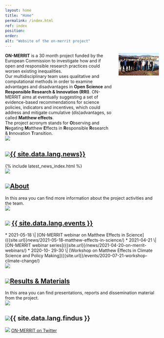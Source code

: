 ```yaml
---
layout: home
title: "Home"
permalink: /index.html
ref: index
position:
order:
alt: "Website of the on-merrit project"
---
```

<div class="columns margin-top-4 grid-container margin-bottom-4 home-happy-talk">
<div markdown="1">
<b>ON-MERRIT</b> is a 30 month project funded by the European Commission to investigate how and if open and responsible research practices could worsen existing inequalities. <br />
Our multidisciplinary team uses qualitative and computational methods in order to examine advantages and disadvantages in <b>Open Science</b>  and <b>Responsible Research & Innovation (RRI)</b>.
ON-MERRIT aims at eventually suggesting a set of evidence-based recommendations for science policies, indicators and incentives, which could address and mitigate cumulative (dis)advantages, so called <b>Matthew effects</b>.<br />
The project acronym stands for <b>O</b>bserving and <b>N</b>egating <b>M</b>atthew <b>E</b>ffects in <b>R</b>esponsible <b>R</b>esearch & <b>I</b>nnovation <b>T</b>ransition.
</div>
<div>
  <img src="/img/bilder_team/gruppenfoto.jpeg">
</div>
</div>
<!-- <div class="columns collapse"> -->
<!-- <div class="cell collapse"> -->
<!-- <div class="cell grid-x grid-container small-collapse medium-collapse"> -->
<div class="cell grid-x small-collapse medium-collapse">
<!-- <div class="cell grid-x grid-container small-collapse medium-collapse"> -->

<!-- News -->
<div class="featurebox cell grid-x grid-container medium-6">
  <div class="hide-for-small-only cell medium-2 featurebox__icon" aria-hidden="true">
    <img src="{{ site.baseurl }}/img/icons/pulse.svg" aria-hidden="true">
  </div>
  <div class="cell medium-10">
    <h2 class="featurebox__header">
      <img src="{{ site.baseurl }}/img/icons/pulse.svg" class="show-for-small-only" aria-hidden="true"><a href="{{ site.baseurl }}/news/">{{ site.data.lang.news}}</a>
    </h2>
    <div class="featurebox__content">
      {% include latest_news_index.html %}
    </div>
  </div>
</div>

<!-- About -->
<div class="featurebox cell grid-x grid-container medium-6">
  <div class="hide-for-small-only columns medium-2 featurebox__icon">
    <img src="{{ site.baseurl }}/img/icons/info-alt.svg">
  </div>
  <div class="cell medium-10">
    <h2 class="featurebox__header">
      <img src="{{ site.baseurl }}/img/icons/info-alt.svg" class="show-for-small-only" aria-hidden="true"><a href="{{ site.baseurl }}/about/">About</a>
    </h2>
<div class="featurebox__content" markdown="1">
<!-- Start editing content here -->
In this area you can find more information about the project activities and the team.
<!-- Stop editing here -->
</div>
  </div>
</div>

<!-- Events -->
<div class="featurebox cell grid-x grid-container medium-6">
  <div class="hide-for-small-only columns medium-2 featurebox__icon" aria-hidden="true">
    <img src="{{ site.baseurl }}/img/icons/calendar.svg" aria-hidden="true">
  </div>
  <div class="cell medium-10">
    <h2 class="featurebox__header">
      <img src="{{ site.baseurl }}/img/icons/calendar.svg" class="show-for-small-only" aria-hidden="true">
      <a href="{{ site.baseurl }}/events/">{{ site.data.lang.events }}</a>
    </h2>
<div class="featurebox__content" markdown="1">
<!-- Start editing content here -->
  * 2021-05-18 \| [ON-MERRIT webinar on Matthew Effects in Science]({{site.url}}news/2021-05-18-matthew-effects-in-science/)
  * 2021-04-21 \| [ON-MERRIT webinar series]({{site.url}}/news/2021-04-20-on-merrit-webinars/)
  * 2020-10- 29-30 \| [Workshop on Matthew Effects in Climate Science and Policy Making]({{site.url}}/events/2020-07-21-workshop-climate-change/)
<!-- Stop editing here -->
</div>
  </div>
</div>

<!-- Results & Materials -->
<div class="featurebox cell grid-x grid-container medium-6">
  <div class="hide-for-small-only columns medium-2 featurebox__icon">
    <img src="{{ site.baseurl }}/img/icons/download.svg">
  </div>
  <div class="cell medium-10">
    <h2 class="featurebox__header"><img src="{{ site.baseurl }}/img/icons/download.svg" class="show-for-small-only" aria-hidden="true"><a href="{{ site.baseurl }}/results/">Results & Materials</a></h2>
<div class="featurebox__content" markdown="1">
<!-- Start editing content here -->
In this area you can find presentations, reports and dissemination material from the project.
<!-- Stop editing content here -->
</div>
  </div>
</div>

<!-- Find us at -->
<div class="featurebox cell grid-x home-last-block grid-container medium-6">
  <div class="hide-for-small-only columns medium-2 featurebox__icon" aria-hidden="true">
    <img src="{{ site.baseurl }}/img/icons/email.svg" aria-hidden="true">
  </div>
  <div class="cell medium-10">
    <h2 class="featurebox__header"><img src="{{ site.baseurl }}/img/icons/email.svg" class="show-for-small-only" aria-hidden="true">{{ site.data.lang.findus }}</h2>
    <div class="featurebox__content">
      <img src="{{ site.baseurl }}/img/icons/twitter-alt.svg" class="twitter-icon" aria-hidden="true"> <a href="https://twitter.com/OnMerrit">ON-MERRIT on Twitter</a> <br>
      <!--<img src="{{ site.baseurl }}/img/icons/facebook-alt.svg" aria-hidden="true">-->
    </div>
  </div>
</div>

<!-- </div> -->
</div>
